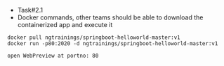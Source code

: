 - Task#2.1
- Docker commands, other teams should be able to download the containerized app and execute it
```
docker pull ngtrainings/springboot-helloworld-master:v1
docker run -p80:2020 -d ngtrainings/springboot-helloworld-master:v1

open WebPreview at portno: 80
```

